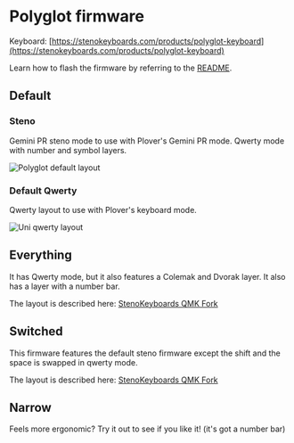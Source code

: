 # Polyglot firmware

Keyboard: [https://stenokeyboards.com/products/polyglot-keyboard](https://stenokeyboards.com/products/polyglot-keyboard)

Learn how to flash the firmware by referring to the [README](../README.md).

## Default

### Steno

Gemini PR steno mode to use with Plover's Gemini PR mode. Qwerty mode with number and symbol layers.

![Polyglot default layout](https://i.imgur.com/xXi2rap.png)

### Default Qwerty

Qwerty layout to use with Plover's keyboard mode.

![Uni qwerty layout](https://i.imgur.com/lR7aro4.png)

## Everything

It has Qwerty mode, but it also features a Colemak and Dvorak layer. It also has a layer with a number bar.

The layout is described here: [StenoKeyboards QMK Fork](https://github.com/petercpark/qmk_firmware/blob/polyglot-v1/keyboards/stenokeyboards/polyglot/keymaps/everything/keymap.c)

## Switched

This firmware features the default steno firmware except the shift and the space is swapped in qwerty mode.

The layout is described here: [StenoKeyboards QMK Fork](https://github.com/petercpark/qmk_firmware/blob/polyglot-v1/keyboards/stenokeyboards/polyglot/keymaps/default_switched/keymap.c)

## Narrow

Feels more ergonomic? Try it out to see if you like it! (it's got a number bar)